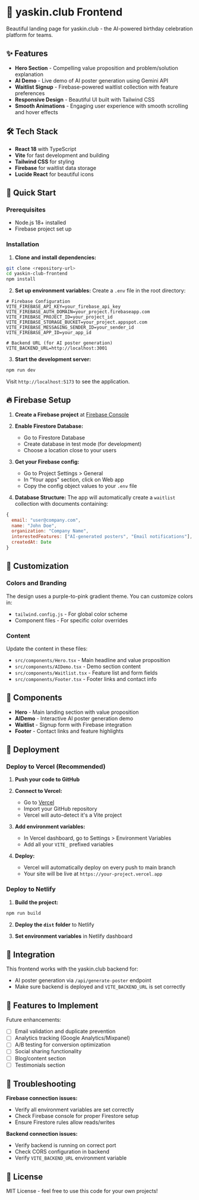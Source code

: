 # 🎉 yaskin.club Frontend

Beautiful landing page for yaskin.club - the AI-powered birthday celebration platform for teams.

## ✨ Features

- **Hero Section** - Compelling value proposition and problem/solution explanation
- **AI Demo** - Live demo of AI poster generation using Gemini API
- **Waitlist Signup** - Firebase-powered waitlist collection with feature preferences
- **Responsive Design** - Beautiful UI built with Tailwind CSS
- **Smooth Animations** - Engaging user experience with smooth scrolling and hover effects

## 🛠️ Tech Stack

- **React 18** with TypeScript
- **Vite** for fast development and building
- **Tailwind CSS** for styling
- **Firebase** for waitlist data storage
- **Lucide React** for beautiful icons

## 🚀 Quick Start

### Prerequisites
- Node.js 18+ installed
- Firebase project set up

### Installation

1. **Clone and install dependencies:**
```bash
git clone <repository-url>
cd yaskin-club-frontend
npm install
```

2. **Set up environment variables:**
Create a `.env` file in the root directory:
```env
# Firebase Configuration
VITE_FIREBASE_API_KEY=your_firebase_api_key
VITE_FIREBASE_AUTH_DOMAIN=your_project.firebaseapp.com
VITE_FIREBASE_PROJECT_ID=your_project_id
VITE_FIREBASE_STORAGE_BUCKET=your_project.appspot.com
VITE_FIREBASE_MESSAGING_SENDER_ID=your_sender_id
VITE_FIREBASE_APP_ID=your_app_id

# Backend URL (for AI poster generation)
VITE_BACKEND_URL=http://localhost:3001
```

3. **Start the development server:**
```bash
npm run dev
```

Visit `http://localhost:5173` to see the application.

## 🔥 Firebase Setup

1. **Create a Firebase project** at [Firebase Console](https://console.firebase.google.com)

2. **Enable Firestore Database:**
   - Go to Firestore Database
   - Create database in test mode (for development)
   - Choose a location close to your users

3. **Get your Firebase config:**
   - Go to Project Settings > General
   - In "Your apps" section, click on Web app
   - Copy the config object values to your `.env` file

4. **Database Structure:**
The app will automatically create a `waitlist` collection with documents containing:
```javascript
{
  email: "user@company.com",
  name: "John Doe",
  organization: "Company Name",
  interestedFeatures: ["AI-generated posters", "Email notifications"],
  createdAt: Date
}
```

## 🎨 Customization

### Colors and Branding
The design uses a purple-to-pink gradient theme. You can customize colors in:
- `tailwind.config.js` - For global color scheme
- Component files - For specific color overrides

### Content
Update the content in these files:
- `src/components/Hero.tsx` - Main headline and value proposition
- `src/components/AIDemo.tsx` - Demo section content
- `src/components/Waitlist.tsx` - Feature list and form fields
- `src/components/Footer.tsx` - Footer links and contact info

## 📱 Components

- **Hero** - Main landing section with value proposition
- **AIDemo** - Interactive AI poster generation demo
- **Waitlist** - Signup form with Firebase integration
- **Footer** - Contact links and feature highlights

## 🚀 Deployment

### Deploy to Vercel (Recommended)

1. **Push your code to GitHub**

2. **Connect to Vercel:**
   - Go to [Vercel](https://vercel.com)
   - Import your GitHub repository
   - Vercel will auto-detect it's a Vite project

3. **Add environment variables:**
   - In Vercel dashboard, go to Settings > Environment Variables
   - Add all your `VITE_` prefixed variables

4. **Deploy:**
   - Vercel will automatically deploy on every push to main branch
   - Your site will be live at `https://your-project.vercel.app`

### Deploy to Netlify

1. **Build the project:**
```bash
npm run build
```

2. **Deploy the `dist` folder** to Netlify

3. **Set environment variables** in Netlify dashboard

## 🔗 Integration

This frontend works with the yaskin.club backend for:
- AI poster generation via `/api/generate-poster` endpoint
- Make sure backend is deployed and `VITE_BACKEND_URL` is set correctly

## 📧 Features to Implement

Future enhancements:
- [ ] Email validation and duplicate prevention
- [ ] Analytics tracking (Google Analytics/Mixpanel)
- [ ] A/B testing for conversion optimization
- [ ] Social sharing functionality
- [ ] Blog/content section
- [ ] Testimonials section

## 🐛 Troubleshooting

**Firebase connection issues:**
- Verify all environment variables are set correctly
- Check Firebase console for proper Firestore setup
- Ensure Firestore rules allow reads/writes

**Backend connection issues:**
- Verify backend is running on correct port
- Check CORS configuration in backend
- Verify `VITE_BACKEND_URL` environment variable

## 📄 License

MIT License - feel free to use this code for your own projects!
